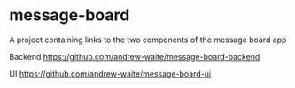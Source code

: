 # message-board
A project containing links to the two components of the message board app

Backend https://github.com/andrew-waite/message-board-backend

UI https://github.com/andrew-waite/message-board-ui
